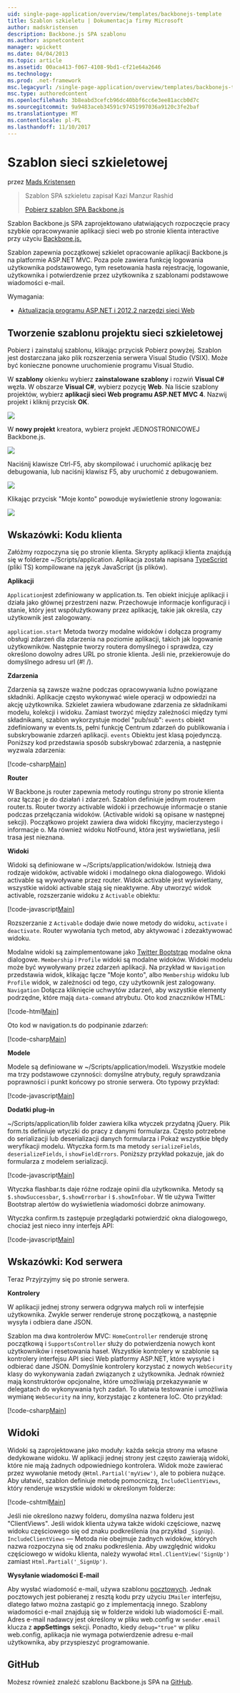 ```yaml
---
uid: single-page-application/overview/templates/backbonejs-template
title: Szablon szkieletu | Dokumentacja firmy Microsoft
author: madskristensen
description: Backbone.js SPA szablonu
ms.author: aspnetcontent
manager: wpickett
ms.date: 04/04/2013
ms.topic: article
ms.assetid: 00aca413-f067-4108-9bd1-cf21e64a2646
ms.technology: 
ms.prod: .net-framework
msc.legacyurl: /single-page-application/overview/templates/backbonejs-template
msc.type: authoredcontent
ms.openlocfilehash: 3b8eabd3cefcb96dc40bbf6cc6e3ee81accb0d7c
ms.sourcegitcommit: 9a9483aceb34591c97451997036a9120c3fe2baf
ms.translationtype: MT
ms.contentlocale: pl-PL
ms.lasthandoff: 11/10/2017
---
```

<a name="backbone-template"></a>Szablon sieci szkieletowej
====================
przez [Mads Kristensen](https://github.com/madskristensen)

> Szablon SPA szkieletu zapisał Kazi Manzur Rashid
> 
> [Pobierz szablon SPA Backbone.js](https://go.microsoft.com/fwlink/?LinkId=293631)


Szablon Backbone.js SPA zaprojektowano ułatwiających rozpoczęcie pracy szybkie opracowywanie aplikacji sieci web po stronie klienta interactive przy użyciu [Backbone.js.](http://backbonejs.org/)

Szablon zapewnia początkowej szkielet opracowanie aplikacji Backbone.js na platformie ASP.NET MVC. Poza pole zawiera funkcję logowania użytkownika podstawowego, tym resetowania hasła rejestrację, logowanie, użytkownika i potwierdzenie przez użytkownika z szablonami podstawowe wiadomości e-mail.

Wymagania:

- [Aktualizacja programu ASP.NET i 2012.2 narzędzi sieci Web](https://go.microsoft.com/fwlink/?LinkId=282650)

## <a name="create-a-backbone-template-project"></a>Tworzenie szablonu projektu sieci szkieletowej

Pobierz i zainstaluj szablonu, klikając przycisk Pobierz powyżej. Szablon jest dostarczana jako plik rozszerzenia serwera Visual Studio (VSIX). Może być konieczne ponowne uruchomienie programu Visual Studio.

W **szablony** okienku wybierz **zainstalowane szablony** i rozwiń **Visual C#** węzła. W obszarze **Visual C#**, wybierz pozycję **Web**. Na liście szablony projektów, wybierz **aplikacji sieci Web programu ASP.NET MVC 4**. Nazwij projekt i kliknij przycisk **OK**.

![](backbonejs-template/_static/image1.png)

W **nowy projekt** kreatora, wybierz projekt JEDNOSTRONICOWEJ Backbone.js.

![](backbonejs-template/_static/image2.png)

Naciśnij klawisze Ctrl-F5, aby skompilować i uruchomić aplikację bez debugowania, lub naciśnij klawisz F5, aby uruchomić z debugowaniem.

![](backbonejs-template/_static/image3.png)

Klikając przycisk "Moje konto" powoduje wyświetlenie strony logowania:

![](backbonejs-template/_static/image4.png)

## <a name="walkthrough-client-code"></a>Wskazówki: Kodu klienta

Załóżmy rozpoczyna się po stronie klienta. Skrypty aplikacji klienta znajdują się w folderze ~/Scripts/application. Aplikacja została napisana [TypeScript](http://www.typescriptlang.org/) (pliki TS) kompilowane na język JavaScript (js plików).

**Aplikacji**

`Application`jest zdefiniowany w application.ts. Ten obiekt inicjuje aplikacji i działa jako głównej przestrzeni nazw. Przechowuje informacje konfiguracji i stanie, który jest współużytkowany przez aplikację, takie jak określa, czy użytkownik jest zalogowany.

`application.start` Metoda tworzy modalne widoków i dołącza programy obsługi zdarzeń dla zdarzenia na poziomie aplikacji, takich jak logowanie użytkowników. Następnie tworzy routera domyślnego i sprawdza, czy określono dowolny adres URL po stronie klienta. Jeśli nie, przekierowuje do domyślnego adresu url (#! /).

**Zdarzenia**

Zdarzenia są zawsze ważne podczas opracowywania luźno powiązane składniki. Aplikacje często wykonywać wiele operacji w odpowiedzi na akcję użytkownika. Szkielet zawiera wbudowane zdarzenia ze składnikami modelu, kolekcji i widoku. Zamiast tworzyć między zależności między tymi składnikami, szablon wykorzystuje model "pub/sub": `events` obiekt zdefiniowany w events.ts, pełni funkcję Centrum zdarzeń do publikowania i subskrybowanie zdarzeń aplikacji. `events` Obiektu jest klasą pojedynczą. Poniższy kod przedstawia sposób subskrybować zdarzenia, a następnie wyzwala zdarzenia:

[!code-csharp[Main](backbonejs-template/samples/sample1.cs)]

**Router**

W Backbone.js router zapewnia metody routingu strony po stronie klienta oraz łącząc je do działań i zdarzeń. Szablon definiuje jednym routerem router.ts. Router tworzy activable widoki i przechowuje informacje o stanie podczas przełączania widoków. (Activable widoki są opisane w następnej sekcji). Początkowo projekt zawiera dwa widoki fikcyjny, macierzystego i informacje o. Ma również widoku NotFound, która jest wyświetlana, jeśli trasa jest nieznana.

**Widoki**

Widoki są definiowane w ~/Scripts/application/widoków. Istnieją dwa rodzaje widoków, activable widoki i modalnego okna dialogowego. Widoki activable są wywoływane przez router. Widok activable jest wyświetlany, wszystkie widoki activable stają się nieaktywne. Aby utworzyć widok activable, rozszerzanie widoku z `Activable` obiektu:

[!code-javascript[Main](backbonejs-template/samples/sample2.js)]

Rozszerzanie z `Activable` dodaje dwie nowe metody do widoku, `activate` i `deactivate`. Router wywołania tych metod, aby aktywować i zdezaktywować widoku.

Modalne widoki są zaimplementowane jako [Twitter Bootstrap](http://twitter.github.com/bootstrap/) modalne okna dialogowe. `Membership` i `Profile` widoki są modalne widoków. Widoki modelu może być wywoływany przez zdarzeń aplikacji. Na przykład w `Navigation` przedstawia widok, klikając łącze "Moje konto", albo `Membership` widoku lub `Profile` widok, w zależności od tego, czy użytkownik jest zalogowany. `Navigation` Dołącza kliknięcie uchwytów zdarzeń, aby wszystkie elementy podrzędne, które mają `data-command` atrybutu. Oto kod znaczników HTML:

[!code-html[Main](backbonejs-template/samples/sample3.html)]

Oto kod w navigation.ts do podpinanie zdarzeń:

[!code-csharp[Main](backbonejs-template/samples/sample4.cs)]

**Modele**

Modele są definiowane w ~/Scripts/application/modeli. Wszystkie modele ma trzy podstawowe czynności: domyślne atrybuty, reguły sprawdzania poprawności i punkt końcowy po stronie serwera. Oto typowy przykład:

[!code-javascript[Main](backbonejs-template/samples/sample5.js)]

**Dodatki plug-in**

~/Scripts/application/lib folder zawiera kilka wtyczek przydatną jQuery. Plik form.ts definiuje wtyczki do pracy z danymi formularza. Często potrzebne do serializacji lub deserializacji danych formularza i Pokaż wszystkie błędy weryfikacji modelu. Wtyczka form.ts ma metody `serializeFields`, `deserializeFields`, i `showFieldErrors`. Poniższy przykład pokazuje, jak do formularza z modelem serializacji.

[!code-javascript[Main](backbonejs-template/samples/sample6.js)]

Wtyczka flashbar.ts daje różne rodzaje opinii dla użytkownika. Metody są `$.showSuccessbar`, `$.showErrorbar` i `$.showInfobar`. W tle używa Twitter Bootstrap alertów do wyświetlenia wiadomości dobrze animowany.

Wtyczka confirm.ts zastępuje przeglądarki potwierdzić okna dialogowego, chociaż jest nieco inny interfejs API:

[!code-javascript[Main](backbonejs-template/samples/sample7.js)]

## <a name="walkthrough-server-code"></a>Wskazówki: Kod serwera

Teraz Przyjrzyjmy się po stronie serwera.

**Kontrolery**

W aplikacji jednej strony serwera odgrywa małych roli w interfejsie użytkownika. Zwykle serwer renderuje stronę początkową, a następnie wysyła i odbiera dane JSON.

Szablon ma dwa kontrolerów MVC: `HomeController` renderuje stronę początkową i `SupportsController` służy do potwierdzenia nowych kont użytkowników i resetowania haseł. Wszystkie kontrolery w szablonie są kontrolery interfejsu API sieci Web platformy ASP.NET, które wysyłać i odbierać dane JSON. Domyślnie kontrolery korzystać z nowych `WebSecurity` klasy do wykonywania zadań związanych z użytkownika. Jednak również mają konstruktorów opcjonalne, które umożliwiają przekazywanie w delegatach do wykonywania tych zadań. To ułatwia testowanie i umożliwia wymianę `WebSecurity` na inny, korzystając z kontenera IoC. Oto przykład:

[!code-csharp[Main](backbonejs-template/samples/sample8.cs)]

## <a name="views"></a>Widoki

Widoki są zaprojektowane jako moduły: każda sekcja strony ma własne dedykowane widoku. W aplikacji jednej strony jest często zawierają widoki, które nie mają żadnych odpowiedniego kontrolera. Widok może zawierać przez wywołanie metody `@Html.Partial('myView')`, ale to pobiera nużące. Aby ułatwić, szablon definiuje metodę pomocniczą, `IncludeClientViews`, który renderuje wszystkie widoki w określonym folderze:

[!code-cshtml[Main](backbonejs-template/samples/sample9.cshtml)]

Jeśli nie określono nazwy folderu, domyślna nazwa folderu jest "ClientViews". Jeśli widok klienta używa także widoki częściowe, nazwę widoku częściowego się od znaku podkreślenia (na przykład `_SignUp`). `IncludeClientViews` — Metoda nie obejmuje żadnych widoków, których nazwa rozpoczyna się od znaku podkreślenia. Aby uwzględnić widoku częściowego w widoku klienta, należy wywołać `Html.ClientView('SignUp')` zamiast `Html.Partial('_SignUp')`.

**Wysyłanie wiadomości E-mail**

Aby wysłać wiadomość e-mail, używa szablonu [pocztowych](http://aboutcode.net/postal). Jednak pocztowych jest pobieranej z resztą kodu przy użyciu `IMailer` interfejsu, dlatego łatwo można zastąpić go z implementacją innego. Szablony wiadomości e-mail znajdują się w folderze widoki lub wiadomości E-mail. Adres e-mail nadawcy jest określony w pliku web.config w `sender.email` klucza z **appSettings** sekcji. Ponadto, kiedy `debug="true"` w pliku web.config, aplikacja nie wymaga potwierdzenie adresu e-mail użytkownika, aby przyspieszyć programowanie.

## <a name="github"></a>GitHub

Możesz również znaleźć szablonu Backbone.js SPA na [GitHub](https://github.com/kazimanzurrashid/AspNetMvcBackboneJsSpa).
